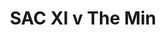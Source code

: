 ---
year: "2011"
serialNumber: "0408" 
game: "SAC XI"
title: "SAC XI v The Min"
gameLocation: ""
gameDate: ""
result: ""
resultType: ""
type: "game"
---